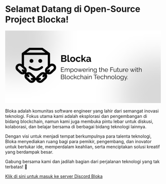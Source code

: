 # Selamat Datang di Open-Source Project Blocka!

![Blocka Digital](/assets/banner.png)

Bloka adalah komunitas software engineer yang lahir dari semangat inovasi teknologi. Fokus utama kami adalah eksplorasi dan pengembangan di bidang blockchain, namun kami juga membuka pintu lebar untuk diskusi, kolaborasi, dan belajar bersama di berbagai bidang teknologi lainnya.

Dengan visi untuk menjadi tempat berkumpulnya para talenta teknologi, Bloka menyediakan ruang bagi para pemikir, pengembang, dan inovator untuk bertukar ide, memperdalam keahlian, serta menciptakan solusi kreatif yang berdampak besar.

Gabung bersama kami dan jadilah bagian dari perjalanan teknologi yang tak terbatas! 🚀

[Klik di sini untuk masuk ke server Discord Bloka](https://discord.gg/mUuH4ty6RA)
